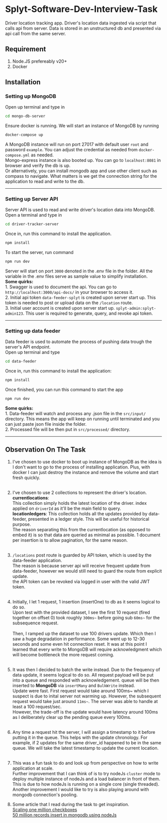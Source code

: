 # Splyt-Software-Dev-Interview-Task
Driver location tracking app. Driver's location data ingested via script that calls api from server. Data is stored in an unstructured db and presented via api call from the same server.

## Requirement
1. Node.JS prefereably v20+
2. Docker

## Installation
### Setting up MongoDB
Open up terminal and type in
```bash
cd mongo-db-server
```
Ensure docker is running. We will start an instance of MongoDB by running
```bash
docker-compose up
```
A MongoDB instance will run on port 27017 with default user `root` and password `example`. You can adjust the credential as needed from `docker-compose.yml` as needed.
<br/>
Mongo-express instance is also booted up. You can go to `localhost:8081` in browser and verify the db is up.
<br>
Or alternatively, you can install mongodb app and use other client such as compass to navigate. What matters is we get the connection string for the application to read and write to the db.

---
### Setting up Server API
Server API is used to read and write driver's location data into MongoDB.
<br>Open a terminal and type in
```bash
cd driver-tracker-server
```
Once in, run this command to install the application.
```bash
npm install
```
To start the server, run command
```bash
npm run dev
```
Server will start on port `3000` denoted in the .env file in the folder. All the variable in the .env files serve as sample value to simplify installation.
<br>
**Some quirks:**
<br>1. Swagger is used to document the api. You can go to `http://localhost:3000/api-docs/` in your browser to access it.
<br>2. Initial api token `data-feeder-splyt` is created upon server start up. This token is needed to post or upload data on the `/location` route.
<br>3. Initial user account is created upon server start up. `splyt-admin:splyt-admin123`. This user is required to generate, query, and revoke api token.

---
### Setting up data feeder
Data feeder is used to automate the process of pushing data trough the server's API endpoint.
<br> Open up terminal and type
```bash
cd data-feeder
```
Once in, run this command to install the application:
```bash
npm install
```
Once finished, you can run this command to start the app
```bash
npm run dev
```
**Some quirks:**
<br>1. Data-feeder will watch and process any .json file in the `src/input/` directory. This means the app will keep on running until terminated and you can just paste json file inside the folder.
<br>2. Processed file will be then put in `src/processed/` directory.

---
## Observation On The Task
1. I've chosen to use docker to boot up instance of MongoDB as the idea is I don't want to go to the process of installing application. Plus, with docker I can just destroy the instance and remove the volume and start fresh quickly.
<br><br>

2. I've chosen to use 2 collections to represent the driver's location.
<br>**currentlocations**:
<br>This collection simply holds the latest location of the driver. index applied on `driverId` as it'll be the main field to query.
<br>**locationledgers**:
This collection holds all the updates provided by data-feeder, presented in a ledger style. This will be useful for historical purpose. 
<br>The reason separating this from the currentlocation (as opposed to embed it) is so that data are queried as minimal as possible. 1 document per insertion is to allow pagination, for the same reason.
<br><br>

3. `/locations` post route is guarded by API token, which is used by the data-feeder application. 
<br> The reason is because server api will receive frequent update from data-feeder, however we would still need to guard the route from explicit update.
<br> the API token can be revoked via logged in user with the valid JWT token.
<br><br>

4. Initially, I let 1 request, 1 insertion (insertOne) to db as it seems logical to do so. 
<br>Upon test with the provided dataset, I see the first 10 request (fired together on offset 0) took roughly `300ms~` before going sub `60ms~` for the subsequence request.
<br><br>Then, I ramped up the dataset to use 100 drivers update. Which then I saw a huge degradation in performance. Some went up to 12-30 seconds and some even hit connection reset. It was at this point I learned that every write to MongoDB will require acknowledgment which will become bottleneck the more request coming.
<br><br>

5. It was then I decided to batch the write instead. Due to the frequency of data update, it seems logical to do so. All request payload will be put into a queue and responded with acknowledgement. queue will be then inserted to **MongoDB** via `insertMany` and `BulkWrite` instead.
<br> Update were fast. First request would take around 100ms~ which I suspect is due to inital server not warming up. However, the subsequent request would take just around `11ms~`. The server was able to handle at least a 100 request/sec.
<br>However, the trade-off is the update would have latency around 100ms as I deliberately clear up the pending queue every 100ms.
<br><br>

6. Any time a request hit the server, I will assign a timestamp to it before putting it in the queue. This helps with the update chronology. For example, if 2 updates for the same driver_id happened to be in the same queue. We will take the latest timestamp to update the current location.
<br><br>

7. This was a fun task to do and look up from perspective on how to write application at scale.
<br> Further improvement that I can think of is to try nodeJs `cluster` mode to deploy multiple instance of nodeJs and a load balancer in front of them. This is due to how nodeJs is running on a single core (single threaded).
<br> Another improvement I would like to try is also playing around with mongodb connection's pooling.

8. Some article that I read during the task to get inspiration.
<br>[Scaling one million checkboxes](https://eieio.games/blog/scaling-one-million-checkboxes/)
<br>[50 million records insert in mongodb using nodeJs](https://medium.com/shelf-io-engineering/50-million-records-insert-in-mongodb-using-node-js-5c62b7d7af5a)
